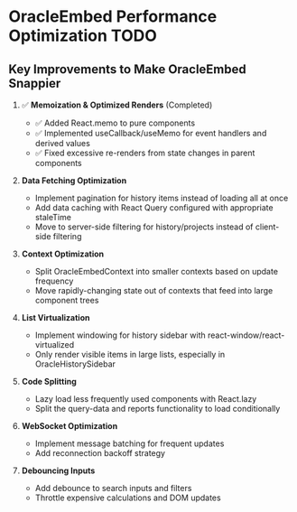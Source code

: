 # OracleEmbed Performance Optimization TODO

## Key Improvements to Make OracleEmbed Snappier

1. ✅ **Memoization & Optimized Renders** (Completed)
   - ✅ Added React.memo to pure components
   - ✅ Implemented useCallback/useMemo for event handlers and derived values
   - ✅ Fixed excessive re-renders from state changes in parent components

2. **Data Fetching Optimization**
   - Implement pagination for history items instead of loading all at once
   - Add data caching with React Query configured with appropriate staleTime
   - Move to server-side filtering for history/projects instead of client-side filtering

3. **Context Optimization**
   - Split OracleEmbedContext into smaller contexts based on update frequency
   - Move rapidly-changing state out of contexts that feed into large component trees

4. **List Virtualization**
   - Implement windowing for history sidebar with react-window/react-virtualized
   - Only render visible items in large lists, especially in OracleHistorySidebar

5. **Code Splitting**
   - Lazy load less frequently used components with React.lazy
   - Split the query-data and reports functionality to load conditionally

6. **WebSocket Optimization**
   - Implement message batching for frequent updates
   - Add reconnection backoff strategy

7. **Debouncing Inputs**
   - Add debounce to search inputs and filters
   - Throttle expensive calculations and DOM updates